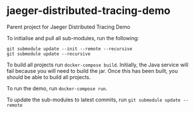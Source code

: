 # jaeger-distributed-tracing-demo
Parent project for Jaeger Distributed Tracing Demo

To initialise and pull all sub-modules, run the following:

```shell
git submodule update --init --remote --recursive
git submodule update --recursive
```

To build all projects run `docker-compose build`. Initially, the Java service will fail because you will need to build the jar. Once this has been built, you should be able to build all projects.

To run the demo, run `docker-compose run`.

To update the sub-modules to latest commits, run `git submodule update --remote`

